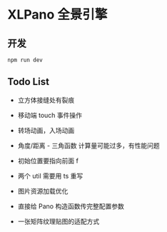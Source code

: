 # XLPano 全景引擎

## 开发
`npm run dev`

## Todo List
- 立方体接缝处有裂痕
- 移动端 touch 事件操作
- 转场动画，入场动画
- 角度/距离 - 三角函数 计算量可能过多，有性能问题

- 初始位置要指向前面 f
- 两个 util 需要用 ts 重写
- 图片资源加载优化
- 直接给 Pano 构造函数传完整配置参数
- 一张矩阵纹理贴图的适配方式
